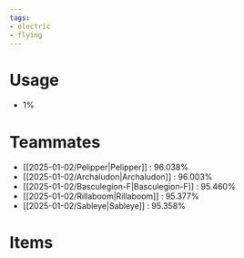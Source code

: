 ```yaml
---
tags:
- electric
- flying
---
```

# Usage
- 1%
# Teammates
- [[2025-01-02/Pelipper|Pelipper]] : 96.038%
- [[2025-01-02/Archaludon|Archaludon]] : 96.003%
- [[2025-01-02/Basculegion-F|Basculegion-F]] : 95.460%
- [[2025-01-02/Rillaboom|Rillaboom]] : 95.377%
- [[2025-01-02/Sableye|Sableye]] : 95.358%
# Items